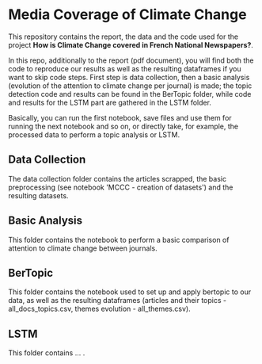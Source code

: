 # Media Coverage of Climate Change

This repository contains the report, the data and the code used for the project **How is Climate Change covered in French National Newspapers?**.

In this repo, additionally to the report (pdf document), you will find both the code to reproduce our results as well as the resulting dataframes if you want to skip code steps. 
First step is data collection, then a basic analysis (evolution of the attention to climate change per journal) is made; the topic detection code and results can be found in the BerTopic folder, while code and results for the LSTM part are gathered in the LSTM folder.

Basically, you can run the first notebook, save files and use them for running the next notebook and so on, or directly take, for example, the processed data to perform a topic analysis or LSTM.

## Data Collection
The data collection folder contains the articles scrapped, the basic preprocessing (see notebook 'MCCC - creation of datasets') and the resulting datasets.

## Basic Analysis
This folder contains the notebook to perform a basic comparison of attention to climate change between journals.

## BerTopic
This folder contains the notebook used to set up and apply bertopic to our data, as well as the resulting dataframes (articles and their topics - all_docs_topics.csv, themes evolution - all_themes.csv).

## LSTM
This folder contains ... .
